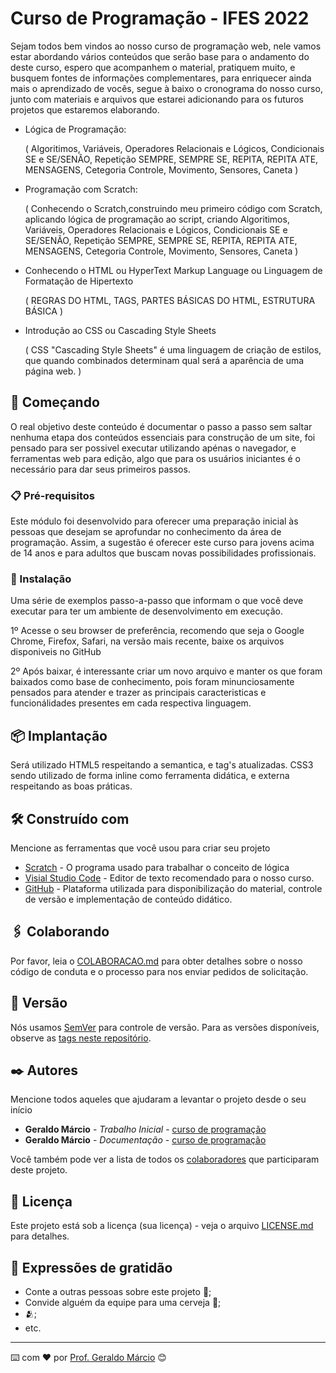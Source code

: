 # Curso de Programação - IFES 2022

Sejam todos bem vindos ao nosso curso de programação web, nele vamos estar abordando vários conteúdos que serão base para o andamento do deste curso, espero que acompanhem o material, pratiquem muito, e busquem fontes de informações complementares, para enriquecer ainda mais o aprendizado de vocês, segue à baixo o cronograma do nosso curso, junto com materiais e arquivos que estarei adicionando para os futuros projetos que estaremos elaborando.

- Lógica de Programação:

  ( Algoritimos, Variáveis, Operadores Relacionais e Lógicos, Condicionais SE e SE/SENÃO, Repetição SEMPRE, SEMPRE SE, REPITA, REPITA ATE, MENSAGENS,       Cetegoria Controle, Movimento, Sensores, Caneta ) 

- Programação com Scratch:
  
  ( 
    Conhecendo o Scratch,construindo meu primeiro código com Scratch, aplicando lógica de programação ao script, criando Algoritimos, Variáveis, Operadores Relacionais e Lógicos, Condicionais SE e SE/SENÃO, Repetição SEMPRE, SEMPRE SE, REPITA, REPITA ATE, MENSAGENS, Cetegoria Controle, Movimento, Sensores, Caneta 
   )

- Conhecendo o HTML ou HyperText Markup Language ou Linguagem de Formatação de Hipertexto

   (
    REGRAS DO HTML, TAGS, PARTES BÁSICAS DO HTML, ESTRUTURA BÁSICA
   )

- Introdução ao CSS ou Cascading Style Sheets

   (
  CSS "Cascading Style Sheets" é uma linguagem de criação de estilos, que quando combinados determinam qual será a aparência de uma página web.
   )
 
## 🚀 Começando

   O real objetivo deste conteúdo é documentar o passo a passo sem saltar nenhuma etapa dos conteúdos essenciais para construção de um site,
foi pensado para ser possivel executar utilizando apénas o navegador, e ferramentas web para edição, algo que para os usuários iniciantes é
o necessário para dar seus primeiros passos.


### 📋 Pré-requisitos

Este módulo foi desenvolvido para oferecer uma preparação inicial às pessoas que desejam se aprofundar no conhecimento da área de programação. Assim, a sugestão é oferecer este curso para jovens acima de 14 anos e para adultos que buscam novas possibilidades profissionais.

### 🔧 Instalação

Uma série de exemplos passo-a-passo que informam o que você deve executar para ter um ambiente de desenvolvimento em execução.


1º Acesse o seu browser de preferência, recomendo que seja o Google Chrome, Firefox, Safari, na versão mais recente, baixe os arquivos disponiveis no GitHub

2º Após baixar, é interessante criar um novo arquivo e manter os que foram baixados como base de conhecimento, pois foram minunciosamente pensados para atender
e trazer as principais caracteristicas e funcionálidades presentes em cada respectiva linguagem.


## 📦 Implantação

Será utilizado HTML5 respeitando a semantica, e tag's atualizadas.
CSS3 sendo utilizado de forma inline como ferramenta didática, e externa respeitando as boas práticas.

## 🛠️ Construído com

Mencione as ferramentas que você usou para criar seu projeto

* [Scratch](https://scratch.mit.edu/projects/editor/?tutorial=getStarted) - O programa usado para trabalhar o conceito de lógica
* [Visial Studio Code](hhttps://vscode.dev/) - Editor de texto recomendado para o nosso curso.
* [GitHub](https://github.com/) - Plataforma utilizada para disponibilização do material, controle de versão e implementação de conteúdo didático.

## 🖇️ Colaborando

Por favor, leia o [COLABORACAO.md](https://gist.github.com/usuario/linkParaInfoSobreContribuicoes) para obter detalhes sobre o nosso código de conduta e o processo para nos enviar pedidos de solicitação.

## 📌 Versão

Nós usamos [SemVer](http://semver.org/) para controle de versão. Para as versões disponíveis, observe as [tags neste repositório](https://github.com/suas/tags/do/projeto). 

## ✒️ Autores

Mencione todos aqueles que ajudaram a levantar o projeto desde o seu início

* **Geraldo Márcio** - *Trabalho Inicial* - [curso de programação](https://github.com/geraldo-marcio)
* **Geraldo Márcio** - *Documentação* - [curso de programação](https://github.com/geraldo-marcio)

Você também pode ver a lista de todos os [colaboradores](https://github.com/usuario/projeto/colaboradores) que participaram deste projeto.

## 📄 Licença

Este projeto está sob a licença (sua licença) - veja o arquivo [LICENSE.md](https://github.com/usuario/projeto/licenca) para detalhes.

## 🎁 Expressões de gratidão

* Conte a outras pessoas sobre este projeto 📢;
* Convide alguém da equipe para uma cerveja 🍺;
*   🫂;
* etc.


---
⌨️ com ❤️ por [Prof. Geraldo Márcio](https://linktr.ee/cursos.ib) 😊
